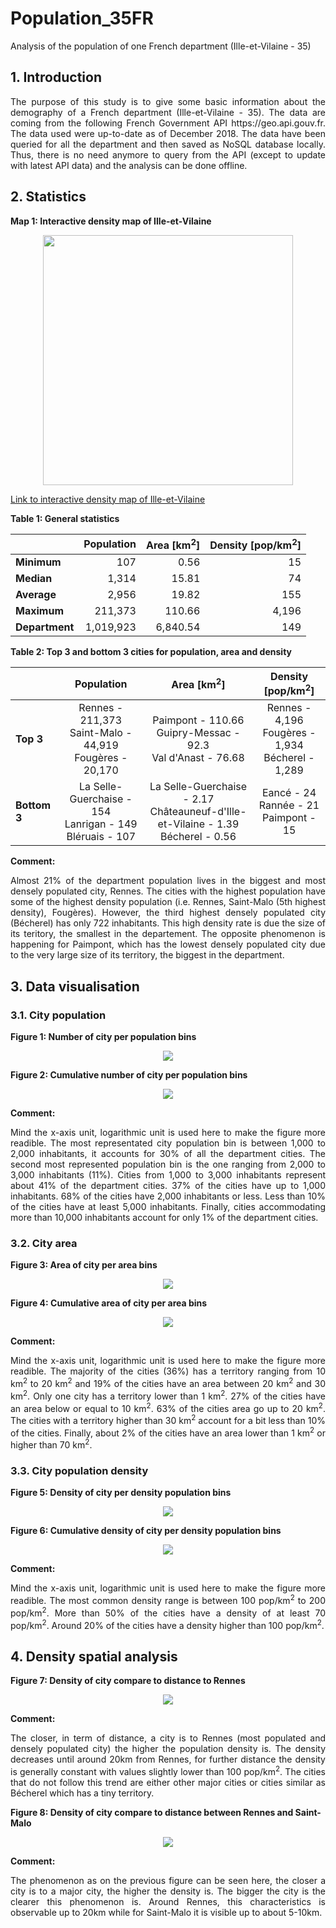 # Population_35FR
Analysis of the population of one French department (Ille-et-Vilaine - 35)

## 1. Introduction
<p align="justify">
The purpose of this study is to give some basic information about the demography of a French department (Ille-et-Vilaine - 35). The data are coming from the following French Government API https://geo.api.gouv.fr. The data used were up-to-date as of December 2018. The data have been queried for all the department and then saved as NoSQL database locally. Thus, there is no need anymore to query from the API (except to update with latest API data) and the analysis can be done offline.
</p>

## 2. Statistics

**Map 1: Interactive density map of Ille-et-Vilaine**

<p align="center"> 
  <img src="/Graphs/InteractiveMapDensityPopulation_35_PrintScreen.PNG" width="400">
</p>

[Link to interactive density map of Ille-et-Vilaine](https://florentdsgree.github.io/Population_35FR/Graphs/InteractiveMapDensityPopulation_35.html)

**Table 1: General statistics**
 
  |               | Population | Area [km<sup>2</sup>] | Density [pop/km<sup>2</sup>]|
  |-------------- | ----------:| --------------------: | ---------------------------:|
  |**Minimum**    | 107        | 0.56                  | 15                          |
  |**Median**     | 1,314      | 15.81                 | 74                          |
  |**Average**    | 2,956      | 19.82                 | 155                         |
  |**Maximum**    | 211,373    | 110.66                | 4,196                       |
  |**Department** | 1,019,923  | 6,840.54              | 149                         |

**Table 2: Top 3 and bottom 3 cities for population, area and density**

| |Population|Area [km<sup>2</sup>]|Density [pop/km<sup>2</sup>]|
|-|:-------:|:----------:|:----------:|
|**Top 3**|Rennes - 211,373 <br> Saint-Malo - 44,919 <br> Fougères - 20,170|Paimpont - 110.66 <br> Guipry-Messac - 92.3 <br> Val d'Anast - 76.68|Rennes - 4,196 <br> Fougères - 1,934 <br> Bécherel - 1,289|
|**Bottom 3**|La Selle-Guerchaise	 - 154 <br> Lanrigan - 149 <br> Bléruais - 107|La Selle-Guerchaise - 2.17 <br> Châteauneuf-d'Ille-et-Vilaine - 1.39 <br> Bécherel - 0.56|Eancé - 24 <br> Rannée - 21 <br> Paimpont - 15|

**Comment:** 
<p align="justify">
Almost 21% of the department population lives in the biggest and most densely populated city, Rennes. The cities with the highest population have some of the highest density population (i.e. Rennes, Saint-Malo (5th highest density), Fougères). However, the third highest densely populated city (Bécherel) has only 722 inhabitants. This high density rate is due the size of its teritory, the smallest in the departement. The opposite phenomenon is happening for Paimpont, which has the lowest densely populated city due to the very large size of its territory, the biggest in the department.
</p>

## 3. Data visualisation

### 3.1. City population

**Figure 1: Number of city per population bins**
<p align="center"> 
  <img src="/Graphs/321_CityPopulation.png">
</p>

**Figure 2: Cumulative number of city per population bins**
<p align="center"> 
  <img src="/Graphs/322_CityPopulationDistribution.png">
</p>

**Comment:**
<p align="justify"> 
Mind the x-axis unit, logarithmic unit is used here to make the figure more readible. The most representated city population bin is between 1,000 to 2,000 inhabitants, it accounts for 30% of all the department cities. The second most represented population bin is the one ranging from 2,000 to 3,000 inhabitants (11%). Cities from 1,000 to 3,000 inhabitants represent about 41% of the department cities. 37% of the cities have up to 1,000 inhabitants. 68% of the cities have 2,000 inhabitants or less. Less than 10% of the cities have at least 5,000 inhabitants. Finally, cities accommodating more than 10,000 inhabitants account for only 1% of the department cities.
</p>

### 3.2. City area

**Figure 3: Area of city per area bins**
<p align="center"> 
  <img src="/Graphs/331_CityArea.png">
</p>

**Figure 4: Cumulative area of city per area bins**
<p align="center"> 
  <img src="/Graphs/332_CityAreaDistribution.png">
</p>

**Comment:**
<p align="justify"> 
Mind the x-axis unit, logarithmic unit is used here to make the figure more readible. The majority of the cities (36%) has a territory ranging from 10 km<sup>2</sup> to 20 km<sup>2</sup> and 19% of the cities have an area between 20 km<sup>2</sup> and 30 km<sup>2</sup>. Only one city has a territory lower than 1 km<sup>2</sup>. 27% of the cities have an area below or equal to 10 km<sup>2</sup>. 63% of the cities area go up to 20 km<sup>2</sup>. The cities with a territory higher than 30 km<sup>2</sup> account for a bit less than 10% of the cities. Finally, about 2% of the cities have an area lower than 1 km<sup>2</sup> or higher than 70 km<sup>2</sup>.
</p>

### 3.3. City population density

**Figure 5: Density of city per density population bins**
<p align="center"> 
  <img src="/Graphs/341_CityPopulationDensity.png">
</p>

**Figure 6: Cumulative density of city per density population bins**
<p align="center"> 
  <img src="/Graphs/342_CityPopulationDensityDistribution.png">
</p>

**Comment:**
<p align="justify"> 
Mind the x-axis unit, logarithmic unit is used here to make the figure more readible. The most common density range is between 100 pop/km<sup>2</sup> to 200 pop/km<sup>2</sup>. More than 50% of the cities have a density of at least 70 pop/km<sup>2</sup>. Around 20% of the cities have a density higher than 100 pop/km<sup>2</sup>.
</p>

## 4. Density spatial analysis

**Figure 7: Density of city compare to distance to Rennes**
<p align="center"> 
  <img src="/Graphs/352_CityDensityPopulationVsDistanceToRennes.png">
</p>

**Comment:**
<p align="justify"> 
The closer, in term of distance, a city is to Rennes (most populated and densely populated city) the higher the population density is. The density decreases until around 20km from Rennes, for further distance the density is generally constant with values slightly lower than 100 pop/km<sup>2</sup>. The cities that do not follow this trend are either other major cities or cities similar as Bécherel which has a tiny territory.
</p>

**Figure 8: Density of city compare to distance between Rennes and Saint-Malo**
<p align="center"> 
  <img src="/Graphs/354_CityDensityPopulationBetweenRennesAndSaintMalo.png">
</p>

**Comment:**
<p align="justify"> 
The phenomenon as on the previous figure can be seen here, the closer a city is to a major city, the higher the density is. The bigger the city is the clearer this phenomenon is. Around Rennes, this characteristics is observable up to 20km while for Saint-Malo it is visible up to about 5-10km.
</p>
